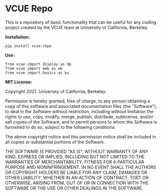 # VCUE Repo

This is a repository of basic functionality that can be useful for any coding project created by the VCUE team at University of California, Berkeley. 

**Installation:**

`pip install vcue-repo`

**Use:**

`from vcue import display as dp`<br>
`from vcue import web as wb` <br>
`from vcue import basics as bs`

**MIT License:**

Copyright 2021. Univeristy of California, Berkeley. 

Permission is hereby granted, free of charge, to any person obtaining a copy of this software and associated documentation files (the "Software"), to deal in the Software without restriction, including without limitation the rights to use, copy, modify, merge, publish, distribute, sublicense, and/or sell copies of the Software, and to permit persons to whom the Software is furnished to do so, subject to the following conditions:

The above copyright notice and this permission notice shall be included in all copies or substantial portions of the Software.

THE SOFTWARE IS PROVIDED "AS IS", WITHOUT WARRANTY OF ANY KIND, EXPRESS OR IMPLIED, INCLUDING BUT NOT LIMITED TO THE WARRANTIES OF MERCHANTABILITY, FITNESS FOR A PARTICULAR PURPOSE AND NONINFRINGEMENT. IN NO EVENT SHALL THE AUTHORS OR COPYRIGHT HOLDERS BE LIABLE FOR ANY CLAIM, DAMAGES OR OTHER LIABILITY, WHETHER IN AN ACTION OF CONTRACT, TORT OR OTHERWISE, ARISING FROM, OUT OF OR IN CONNECTION WITH THE SOFTWARE OR THE USE OR OTHER DEALINGS IN THE SOFTWARE.